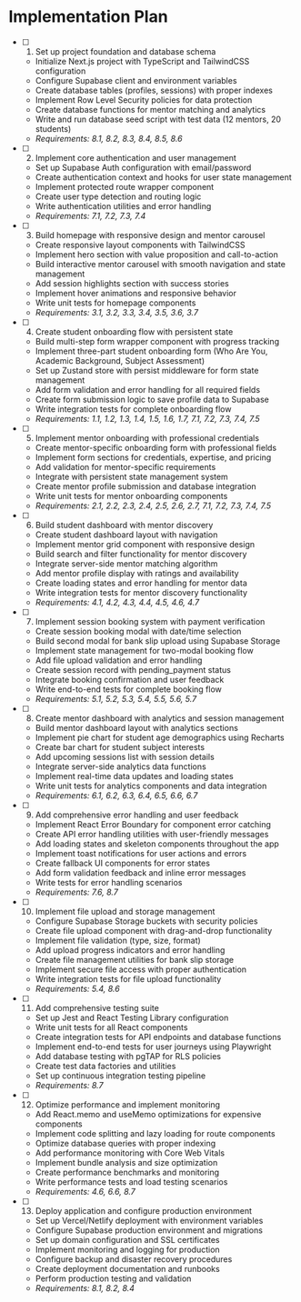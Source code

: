 # Implementation Plan

- [ ] 1. Set up project foundation and database schema
  - Initialize Next.js project with TypeScript and TailwindCSS configuration
  - Configure Supabase client and environment variables
  - Create database tables (profiles, sessions) with proper indexes
  - Implement Row Level Security policies for data protection
  - Create database functions for mentor matching and analytics
  - Write and run database seed script with test data (12 mentors, 20 students)
  - _Requirements: 8.1, 8.2, 8.3, 8.4, 8.5, 8.6_

- [ ] 2. Implement core authentication and user management
  - Set up Supabase Auth configuration with email/password
  - Create authentication context and hooks for user state management
  - Implement protected route wrapper component
  - Create user type detection and routing logic
  - Write authentication utilities and error handling
  - _Requirements: 7.1, 7.2, 7.3, 7.4_

- [ ] 3. Build homepage with responsive design and mentor carousel
  - Create responsive layout components with TailwindCSS
  - Implement hero section with value proposition and call-to-action
  - Build interactive mentor carousel with smooth navigation and state management
  - Add session highlights section with success stories
  - Implement hover animations and responsive behavior
  - Write unit tests for homepage components
  - _Requirements: 3.1, 3.2, 3.3, 3.4, 3.5, 3.6, 3.7_

- [ ] 4. Create student onboarding flow with persistent state
  - Build multi-step form wrapper component with progress tracking
  - Implement three-part student onboarding form (Who Are You, Academic Background, Subject Assessment)
  - Set up Zustand store with persist middleware for form state management
  - Add form validation and error handling for all required fields
  - Create form submission logic to save profile data to Supabase
  - Write integration tests for complete onboarding flow
  - _Requirements: 1.1, 1.2, 1.3, 1.4, 1.5, 1.6, 1.7, 7.1, 7.2, 7.3, 7.4, 7.5_

- [ ] 5. Implement mentor onboarding with professional credentials
  - Create mentor-specific onboarding form with professional fields
  - Implement form sections for credentials, expertise, and pricing
  - Add validation for mentor-specific requirements
  - Integrate with persistent state management system
  - Create mentor profile submission and database integration
  - Write unit tests for mentor onboarding components
  - _Requirements: 2.1, 2.2, 2.3, 2.4, 2.5, 2.6, 2.7, 7.1, 7.2, 7.3, 7.4, 7.5_

- [ ] 6. Build student dashboard with mentor discovery
  - Create student dashboard layout with navigation
  - Implement mentor grid component with responsive design
  - Build search and filter functionality for mentor discovery
  - Integrate server-side mentor matching algorithm
  - Add mentor profile display with ratings and availability
  - Create loading states and error handling for mentor data
  - Write integration tests for mentor discovery functionality
  - _Requirements: 4.1, 4.2, 4.3, 4.4, 4.5, 4.6, 4.7_

- [ ] 7. Implement session booking system with payment verification
  - Create session booking modal with date/time selection
  - Build second modal for bank slip upload using Supabase Storage
  - Implement state management for two-modal booking flow
  - Add file upload validation and error handling
  - Create session record with pending_payment status
  - Integrate booking confirmation and user feedback
  - Write end-to-end tests for complete booking flow
  - _Requirements: 5.1, 5.2, 5.3, 5.4, 5.5, 5.6, 5.7_

- [ ] 8. Create mentor dashboard with analytics and session management
  - Build mentor dashboard layout with analytics sections
  - Implement pie chart for student age demographics using Recharts
  - Create bar chart for student subject interests
  - Add upcoming sessions list with session details
  - Integrate server-side analytics data functions
  - Implement real-time data updates and loading states
  - Write unit tests for analytics components and data integration
  - _Requirements: 6.1, 6.2, 6.3, 6.4, 6.5, 6.6, 6.7_

- [ ] 9. Add comprehensive error handling and user feedback
  - Implement React Error Boundary for component error catching
  - Create API error handling utilities with user-friendly messages
  - Add loading states and skeleton components throughout the app
  - Implement toast notifications for user actions and errors
  - Create fallback UI components for error states
  - Add form validation feedback and inline error messages
  - Write tests for error handling scenarios
  - _Requirements: 7.6, 8.7_

- [ ] 10. Implement file upload and storage management
  - Configure Supabase Storage buckets with security policies
  - Create file upload component with drag-and-drop functionality
  - Implement file validation (type, size, format)
  - Add upload progress indicators and error handling
  - Create file management utilities for bank slip storage
  - Implement secure file access with proper authentication
  - Write integration tests for file upload functionality
  - _Requirements: 5.4, 8.6_

- [ ] 11. Add comprehensive testing suite
  - Set up Jest and React Testing Library configuration
  - Write unit tests for all React components
  - Create integration tests for API endpoints and database functions
  - Implement end-to-end tests for user journeys using Playwright
  - Add database testing with pgTAP for RLS policies
  - Create test data factories and utilities
  - Set up continuous integration testing pipeline
  - _Requirements: 8.7_

- [ ] 12. Optimize performance and implement monitoring
  - Add React.memo and useMemo optimizations for expensive components
  - Implement code splitting and lazy loading for route components
  - Optimize database queries with proper indexing
  - Add performance monitoring with Core Web Vitals
  - Implement bundle analysis and size optimization
  - Create performance benchmarks and monitoring
  - Write performance tests and load testing scenarios
  - _Requirements: 4.6, 6.6, 8.7_

- [ ] 13. Deploy application and configure production environment
  - Set up Vercel/Netlify deployment with environment variables
  - Configure Supabase production environment and migrations
  - Set up domain configuration and SSL certificates
  - Implement monitoring and logging for production
  - Configure backup and disaster recovery procedures
  - Create deployment documentation and runbooks
  - Perform production testing and validation
  - _Requirements: 8.1, 8.2, 8.4_
